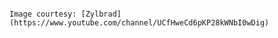 
[](https://i.ytimg.com/vi/ofp9mv8HE8E/maxresdefault.jpg)

```

Image courtesy: [Zylbrad](https://www.youtube.com/channel/UCfHweCd6pKP28kWNbI0wDig)
